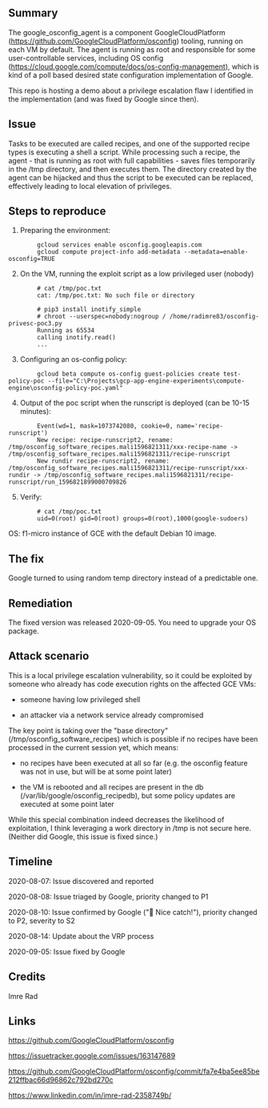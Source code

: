 Summary
-------
The google_osconfig_agent is a component GoogleCloudPlatform (https://github.com/GoogleCloudPlatform/osconfig) tooling, 
running on each VM by default. The agent is running as root and responsible for some user-controllable services, 
including OS config (https://cloud.google.com/compute/docs/os-config-management), which is kind of a poll based desired 
state configuration implementation of Google. 

This repo is hosting a demo about a privilege escalation flaw I identified in the implementation (and was fixed by 
Google since then).


Issue
-----
Tasks to be executed are called recipes, and one of the supported recipe types is executing a shell a script. 
While processing such a recipe, the agent - that is running as root with full capabilities - saves files temporarily in the 
/tmp directory, and then executes them. 
The directory created by the agent can be hijacked and thus the script to be executed can be replaced, 
effectively leading to local elevation of privileges.


Steps to reproduce
------------------

1. Preparing the environment:

```
        gcloud services enable osconfig.googleapis.com 
        gcloud compute project-info add-metadata --metadata=enable-osconfig=TRUE    
```

2. On the VM, running the exploit script as a low privileged user (nobody)

```
        # cat /tmp/poc.txt
        cat: /tmp/poc.txt: No such file or directory

        # pip3 install inotify_simple
        # chroot --userspec=nobody:nogroup / /home/radimre83/osconfig-privesc-poc3.py
        Running as 65534
        calling inotify.read()
        ...
```

3. Configuring an os-config policy:

```
        gcloud beta compute os-config guest-policies create test-policy-poc --file="C:\Projects\gcp-app-engine-experiments\compute-engine\osconfig-policy-poc.yaml"
```

4. Output of the poc script when the runscript is deployed (can be 10-15 minutes):

```
        Event(wd=1, mask=1073742080, cookie=0, name='recipe-runscript')
        New recipe: recipe-runscript2, rename: /tmp/osconfig_software_recipes.mali1596821311/xxx-recipe-name -> /tmp/osconfig_software_recipes.mali1596821311/recipe-runscript
        New rundir recipe-runscript2, rename: /tmp/osconfig_software_recipes.mali1596821311/recipe-runscript/xxx-rundir -> /tmp/osconfig_software_recipes.mali1596821311/recipe-runscript/run_1596821899000709826
```

5. Verify:

```
        # cat /tmp/poc.txt
        uid=0(root) gid=0(root) groups=0(root),1000(google-sudoers)
```


OS: f1-micro instance of GCE with the default Debian 10 image.


The fix
-------
Google turned to using random temp directory instead of a predictable one.


Remediation
------------
The fixed version was released 2020-09-05. You need to upgrade your OS package.




Attack scenario
---------------
This is a local privilege escalation vulnerability, so it could be exploited by someone who already has code execution 
rights on the affected GCE VMs:

- someone having low privileged shell

- an attacker via a network service already compromised

The key point is taking over the "base directory" (/tmp/osconfig_software_recipes) which is possible if no recipes 
have been processed in the current session yet, which means:

- no recipes have been executed at all so far (e.g. the osconfig feature was not in use, but will be at some point later)

- the VM is rebooted and all recipes are present in the db (/var/lib/google/osconfig_recipedb),  but some policy updates are executed at some point later

While this special combination indeed decreases the likelihood of exploitation, 
I think leveraging a work directory in /tmp is not secure here. (Neither did Google, this issue is fixed since.)


Timeline
--------
2020-08-07: Issue discovered and reported

2020-08-08: Issue triaged by Google, priority changed to P1

2020-08-10: Issue confirmed by Google ("🎉 Nice catch!"), priority changed to P2, severity to S2

2020-08-14: Update about the VRP process

2020-09-05: Issue fixed by Google



Credits
-------
Imre Rad


Links
-----
https://github.com/GoogleCloudPlatform/osconfig

https://issuetracker.google.com/issues/163147689

https://github.com/GoogleCloudPlatform/osconfig/commit/fa7e4ba5ee85be212ffbac66d96862c792bd270c

https://www.linkedin.com/in/imre-rad-2358749b/
